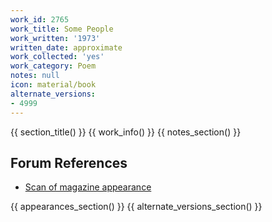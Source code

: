 ```yaml
---
work_id: 2765
work_title: Some People
work_written: '1973'
written_date: approximate
work_collected: 'yes'
work_category: Poem
notes: null
icon: material/book
alternate_versions:
- 4999
---
```


{{ section_title() }}
{{ work_info() }}
{{ notes_section() }}
## Forum References
- [Scan of magazine appearance](https://bukowskiforum.com/threads/two-charlies-number-three-1973.9522/)

{{ appearances_section() }}
{{ alternate_versions_section() }}